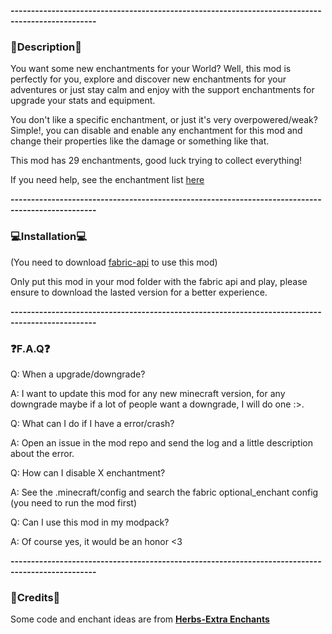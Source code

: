 **-------------------------------------------------------------------------------------------------**

### 📖Description📖
You want some new enchantments for your World?
Well, this mod is perfectly for you, 
explore and discover new enchantments for your adventures or just stay calm and enjoy with
the support enchantments for upgrade your stats and equipment.

You don't like a specific enchantment, or just it's very overpowered/weak? Simple!,
you can disable and enable any enchantment for this mod 
and change their properties like the damage or something like that.

This mod has 29 enchantments, good luck trying to collect everything!

If you need help,
see the enchantment list [here](https://github.com/Binaris00/Optional_enchants/blob/1.20/enchantment_list.md)

**-------------------------------------------------------------------------------------------------**
### 💻Installation💻

(You need to download [fabric-api](https://www.curseforge.com/minecraft/mc-mods/fabric-api) to use this mod)

Only put this mod in your mod folder with the fabric api and play, please ensure to download the lasted version for a better experience.

**-------------------------------------------------------------------------------------------------**

### ❓F.A.Q❓

Q: When a upgrade/downgrade?

A:
I want to update this mod for any new minecraft version,
for any downgrade maybe if a lot of people want a downgrade, I will do one :>.


Q: What can I do if I have a error/crash?

A: Open an issue in the mod repo and send the log and a little description about the error.


Q: How can I disable X enchantment?

A: See the .minecraft/config and search the fabric optional_enchant config (you need to run the mod first)

Q: Can I use this mod in my modpack?

A: Of course yes, it would be an honor <3


**-------------------------------------------------------------------------------------------------**

### 📁Credits📁

Some code and enchant ideas are from [**Herbs-Extra Enchants**](https://www.curseforge.com/minecraft/mc-mods/herbs-extra-enchants)
